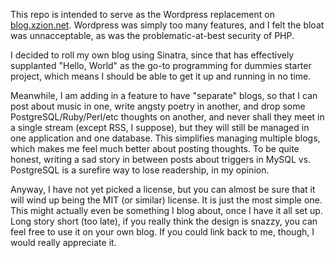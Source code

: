 This repo is intended to serve as the Wordpress replacement on
[blog.xzion.net](http://blog.xzion.net/). Wordpress was simply too
many features, and I felt the bloat was unnacceptable, as was the
problematic-at-best security of PHP.

I decided to roll my own blog using Sinatra, since that has
effectively supplanted "Hello, World" as the go-to programming for
dummies starter project, which means I should be able to get it up
and running in no time.

Meanwhile, I am adding in a feature to have "separate" blogs, so
that I can post about music in one, write angsty poetry in another,
and drop some PostgreSQL/Ruby/Perl/etc thoughts on another, and
never shall they meet in a single stream (except RSS, I suppose),
but they will still be managed in one application and one database.
This simplifies managing multiple blogs, which makes me feel much
better about posting thoughts. To be quite honest, writing a sad
story in between posts about triggers in MySQL vs. PostgreSQL is a
surefire way to lose readership, in my opinion.

Anyway, I have not yet picked a license, but you can almost be sure
that it will wind up being the MIT (or similar) license. It is just
the most simple one. This might actually even be something I blog
about, once I have it all set up. Long story short (too late), if
you really think the design is snazzy, you can feel free to use it
on your own blog. If you could link back to me, though, I would
really appreciate it.
